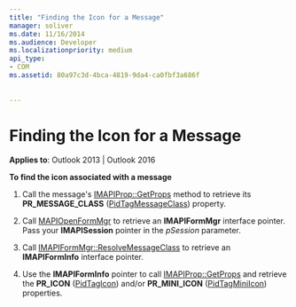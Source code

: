 ```yaml
---
title: "Finding the Icon for a Message"
manager: soliver
ms.date: 11/16/2014
ms.audience: Developer
ms.localizationpriority: medium
api_type:
- COM
ms.assetid: 80a97c3d-4bca-4819-9da4-ca0fbf3a686f
 
 
---
```


# Finding the Icon for a Message

  
  
**Applies to**: Outlook 2013 | Outlook 2016 
  
 **To find the icon associated with a message**
  
1. Call the message's [IMAPIProp::GetProps](imapiprop-getprops.md) method to retrieve its **PR_MESSAGE_CLASS** ([PidTagMessageClass](pidtagmessageclass-canonical-property.md)) property.
    
2. Call [MAPIOpenFormMgr](mapiopenformmgr.md) to retrieve an **IMAPIFormMgr** interface pointer. Pass your **IMAPISession** pointer in the _pSession_ parameter. 
    
3. Call [IMAPIFormMgr::ResolveMessageClass](imapiformmgr-resolvemessageclass.md) to retrieve an **IMAPIFormInfo** interface pointer. 
    
4. Use the **IMAPIFormInfo** pointer to call [IMAPIProp::GetProps](imapiprop-getprops.md) and retrieve the **PR_ICON** ([PidTagIcon](pidtagicon-canonical-property.md)) and/or **PR_MINI_ICON** ([PidTagMiniIcon](pidtagminiicon-canonical-property.md)) properties. 
    

